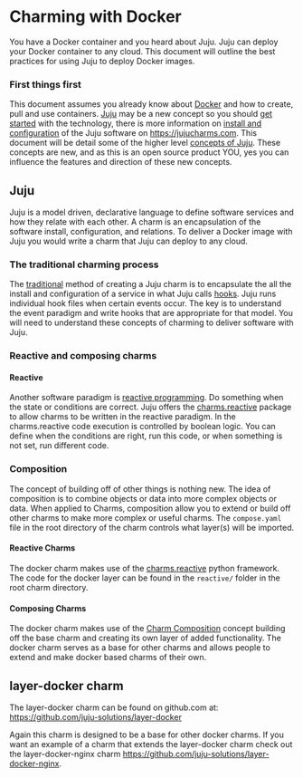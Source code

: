 # Charming with Docker
You have a Docker container and you heard about Juju.  Juju can deploy your
Docker container to any cloud. This document will outline the best practices
for using Juju to deploy Docker images.

### First things first
This document assumes you already know about [Docker](http://docker.com) and
how to create, pull and use containers.
[Juju](https://jujucharms.com/docs/stable/about-juju) may be a new
concept so you should [get started](https://jujucharms.com/get-started)
with the technology, there is more information on
[install and configuration](https://jujucharms.com/docs/stable/getting-started)
of the Juju software on <https://jujucharms.com>.  This document will be
detail some of the higher level
[concepts of Juju](https://jujucharms.com/docs/stable/glossary).  These
concepts are new, and as this is an open source product YOU, yes you can
influence the features and direction of these new concepts.

## Juju
Juju is a model driven, declarative language to define software services and
how they relate with each other. A charm is an encapsulation of the software
install, configuration, and relations. To deliver a Docker image with Juju you
would write a charm that Juju can deploy to any cloud.

### The traditional charming process
The [traditional](https://jujucharms.com/docs/master/authors-charm-writing)
method of creating a Juju charm is to encapsulate the all the
install and configuration of a service in what Juju calls
[hooks](https://jujucharms.com/docs/stable/authors-charm-hooks). Juju runs
individual hook files when certain events occur.  The key is to understand the
event paradigm and write hooks that are appropriate for that model.  You will need
to understand these concepts of charming to deliver software with Juju.

### Reactive and composing charms
#### Reactive
Another software paradigm is
[reactive programming](https://en.wikipedia.org/wiki/Reactive_programming). Do
something when the state or conditions are correct. Juju offers the
[charms.reactive](http://pythonhosted.org/charms.reactive/) package to allow
charms to be written in the reactive paradigm. In the charms.reactive code
execution is controlled by boolean logic. You can define when the conditions
are right, run this code, or when something is not set, run different code.

### Composition
The concept of building off of other things is nothing new.  The idea of
composition is to combine objects or data into more complex objects or data.
When applied to Charms, composition allow you to extend or build off other
charms to make more complex or useful charms.  The `compose.yaml` file in the
root directory of the charm controls what layer(s) will be imported.

#### Reactive Charms
The docker charm makes use of the
[charms.reactive](http://pythonhosted.org/charms.reactive/) python framework.
The code for the docker layer can be found in the `reactive/` folder in the
root charm directory.

#### Composing Charms
The docker charm makes use of the
[Charm Composition](https://jujucharms.com/docs/master/authors-charm-composing)
concept building off the base charm and creating its own layer of added
functionality.  The docker charm serves as a base for other charms and allows
people to extend and make docker based charms of their own.

## layer-docker charm
The layer-docker charm can be found on github.com at:
<https://github.com/juju-solutions/layer-docker>

Again this charm is designed to be a base for other docker charms.  If you want
an example of a charm that extends the layer-docker charm check out the
layer-docker-nginx charm <https://github.com/juju-solutions/layer-docker-nginx>.
